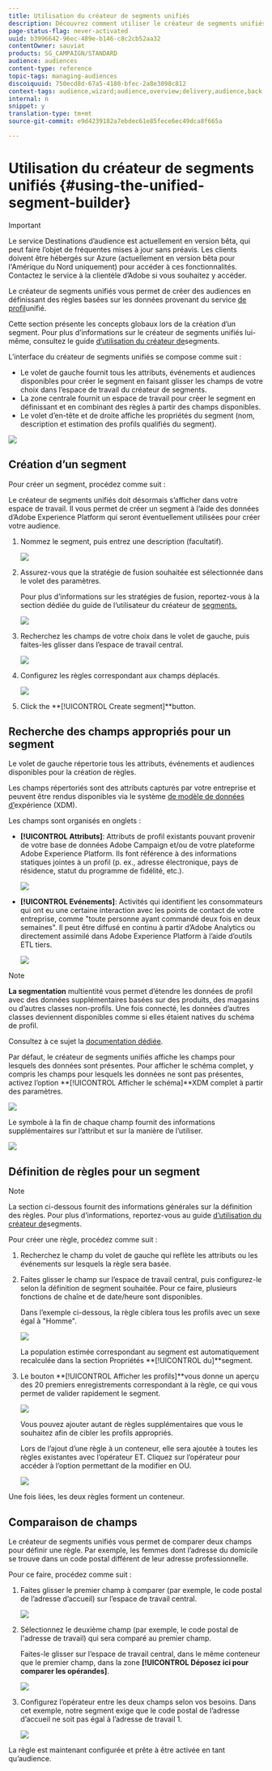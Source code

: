 ```yaml
---
title: Utilisation du créateur de segments unifiés
description: Découvrez comment utiliser le créateur de segments unifiés pour créer des audiences.
page-status-flag: never-activated
uuid: b3996642-96ec-489e-b146-c8c2cb52aa32
contentOwner: sauviat
products: SG_CAMPAIGN/STANDARD
audience: audiences
content-type: reference
topic-tags: managing-audiences
discoiquuid: 750ecd8d-67a5-4180-bfec-2a8e3098c812
context-tags: audience,wizard;audience,overview;delivery,audience,back
internal: n
snippet: y
translation-type: tm+mt
source-git-commit: e9d4239182a7ebdec61e85fece6ec49dca8f665a

---
```



# Utilisation du créateur de segments unifiés {#using-the-unified-segment-builder}

>[!IMPORTANT]
>
>Le service Destinations d’audience est actuellement en version bêta, qui peut faire l’objet de fréquentes mises à jour sans préavis. Les clients doivent être hébergés sur Azure (actuellement en version bêta pour l&#39;Amérique du Nord uniquement) pour accéder à ces fonctionnalités. Contactez le service à la clientèle d’Adobe si vous souhaitez y accéder.

Le créateur de segments unifiés vous permet de créer des audiences en définissant des règles basées sur les données provenant du service [de profil](https://www.adobe.io/apis/experienceplatform/home/profile-identity-segmentation.html)unifié.

Cette section présente les concepts globaux lors de la création d’un segment. Pour plus d’informations sur le créateur de segments unifiés lui-même, consultez le guide [d’utilisation du créateur de](https://www.adobe.io/apis/experienceplatform/home/profile-identity-segmentation/profile-identity-segmentation-services.html#!api-specification/markdown/narrative/technical_overview/segmentation/segment-builder-guide.md)segments.

L’interface du créateur de segments unifiés se compose comme suit :

* Le volet de gauche fournit tous les attributs, événements et audiences disponibles pour créer le segment en faisant glisser les champs de votre choix dans l’espace de travail du créateur de segments.
* La zone centrale fournit un espace de travail pour créer le segment en définissant et en combinant des règles à partir des champs disponibles.
* Le volet d’en-tête et de droite affiche les propriétés du segment (nom, description et estimation des profils qualifiés du segment).

![](assets/aep_audiences_interface.png)

## Création d’un segment

Pour créer un segment, procédez comme suit :

Le créateur de segments unifiés doit désormais s’afficher dans votre espace de travail. Il vous permet de créer un segment à l’aide des données d’Adobe Experience Platform qui seront éventuellement utilisées pour créer votre audience.

1. Nommez le segment, puis entrez une description (facultatif).

   ![](assets/aep_audiences_creation_edit_name.png)

1. Assurez-vous que la stratégie de fusion souhaitée est sélectionnée dans le volet des paramètres.

   Pour plus d’informations sur les stratégies de fusion, reportez-vous à la section dédiée du guide de l’utilisateur du créateur de [segments.](https://www.adobe.io/apis/experienceplatform/home/profile-identity-segmentation/profile-identity-segmentation-services.html#!api-specification/markdown/narrative/technical_overview/segmentation/segment-builder-guide.md)

   ![](assets/aep_audiences_mergepolicy.png)

1. Recherchez les champs de votre choix dans le volet de gauche, puis faites-les glisser dans l’espace de travail central.

   ![](assets/aep_audiences_dragfield.png)

1. Configurez les règles correspondant aux champs déplacés.

   ![](assets/aep_audiences_configure_rules.png)

1. Click the **[!UICONTROL Create segment]**button.

## Recherche des champs appropriés pour un segment

Le volet de gauche répertorie tous les attributs, événements et audiences disponibles pour la création de règles.

Les champs répertoriés sont des attributs capturés par votre entreprise et peuvent être rendus disponibles via le système [de modèle de données d’](https://www.adobe.io/apis/experienceplatform/home/xdm.html)expérience (XDM).

Les champs sont organisés en onglets :

* **[!UICONTROL Attributs]**: Attributs de profil existants pouvant provenir de votre base de données Adobe Campaign et/ou de votre plateforme Adobe Experience Platform. Ils font référence à des informations statiques jointes à un profil (p. ex., adresse électronique, pays de résidence, statut du programme de fidélité, etc.).

   ![](assets/aep_audiences_attributestab.png)

* **[!UICONTROL Evénements]**: Activités qui identifient les consommateurs qui ont eu une certaine interaction avec les points de contact de votre entreprise, comme &quot;toute personne ayant commandé deux fois en deux semaines&quot;. Il peut être diffusé en continu à partir d’Adobe Analytics ou directement assimilé dans Adobe Experience Platform à l’aide d’outils ETL tiers.

   ![](assets/aep_audiences_eventstab.png)

>[!NOTE]
>
>**La segmentation** multientité vous permet d’étendre les données de profil avec des données supplémentaires basées sur des produits, des magasins ou d’autres classes non-profils. Une fois connecté, les données d’autres classes deviennent disponibles comme si elles étaient natives du schéma de profil.
>
>Consultez à ce sujet la [documentation dédiée](https://www.adobe.io/apis/experienceplatform/home/profile-identity-segmentation/profile-identity-segmentation-services.html#!api-specification/markdown/narrative/tutorials/segmentation/multi_entity_segmentation.md).

Par défaut, le créateur de segments unifiés affiche les champs pour lesquels des données sont présentes. Pour afficher le schéma complet, y compris les champs pour lesquels les données ne sont pas présentes, activez l’option **[!UICONTROL Afficher le schéma]**XDM complet à partir des paramètres.

![](assets/aep_audiences_populatedfields.png)

Le symbole à la fin de chaque champ fournit des informations supplémentaires sur l’attribut et sur la manière de l’utiliser.

![](assets/aep_audiences_isymbol.png)

## Définition de règles pour un segment

>[!NOTE]
>
>La section ci-dessous fournit des informations générales sur la définition des règles. Pour plus d’informations, reportez-vous au guide [d’utilisation du créateur de](https://www.adobe.io/apis/experienceplatform/home/profile-identity-segmentation/profile-identity-segmentation-services.html#!api-specification/markdown/narrative/technical_overview/segmentation/segment-builder-guide.md)segments.

Pour créer une règle, procédez comme suit :

1. Recherchez le champ du volet de gauche qui reflète les attributs ou les événements sur lesquels la règle sera basée.

1. Faites glisser le champ sur l’espace de travail central, puis configurez-le selon la définition de segment souhaitée. Pour ce faire, plusieurs fonctions de chaîne et de date/heure sont disponibles.

   Dans l’exemple ci-dessous, la règle ciblera tous les profils avec un sexe égal à &quot;Homme&quot;.

   ![](assets/aep_audiences_malegender.png)

   La population estimée correspondant au segment est automatiquement recalculée dans la section Propriétés **[!UICONTROL du]**segment.

1. Le bouton **[!UICONTROL Afficher les profils]**vous donne un aperçu des 20 premiers enregistrements correspondant à la règle, ce qui vous permet de valider rapidement le segment.

   ![](assets/aep_audiences_samplepreview.png)

   Vous pouvez ajouter autant de règles supplémentaires que vous le souhaitez afin de cibler les profils appropriés.

   Lors de l’ajout d’une règle à un conteneur, elle sera ajoutée à toutes les règles existantes avec l’opérateur ET. Cliquez sur l’opérateur pour accéder à l’option permettant de la modifier en OU.

   ![](assets/aep_audiences_andoperator.png)

Une fois liées, les deux règles forment un conteneur.

## Comparaison de champs

Le créateur de segments unifiés vous permet de comparer deux champs pour définir une règle. Par exemple, les femmes dont l’adresse du domicile se trouve dans un code postal différent de leur adresse professionnelle.

Pour ce faire, procédez comme suit :

1. Faites glisser le premier champ à comparer (par exemple, le code postal de l’adresse d’accueil) sur l’espace de travail central.

   ![](assets/aep_audiences_comparing_1.png)

1. Sélectionnez le deuxième champ (par exemple, le code postal de l&#39;adresse de travail) qui sera comparé au premier champ.

   Faites-le glisser sur l’espace de travail central, dans le même conteneur que le premier champ, dans la zone **[!UICONTROL Déposez ici pour comparer les opérandes]**.

   ![](assets/aep_audiences_comparing_2.png)

1. Configurez l’opérateur entre les deux champs selon vos besoins. Dans cet exemple, notre segment exige que le code postal de l’adresse d’accueil ne soit pas égal à l’adresse de travail 1.

   ![](assets/aep_audiences_comparing_3.png)

La règle est maintenant configurée et prête à être activée en tant qu’audience.
